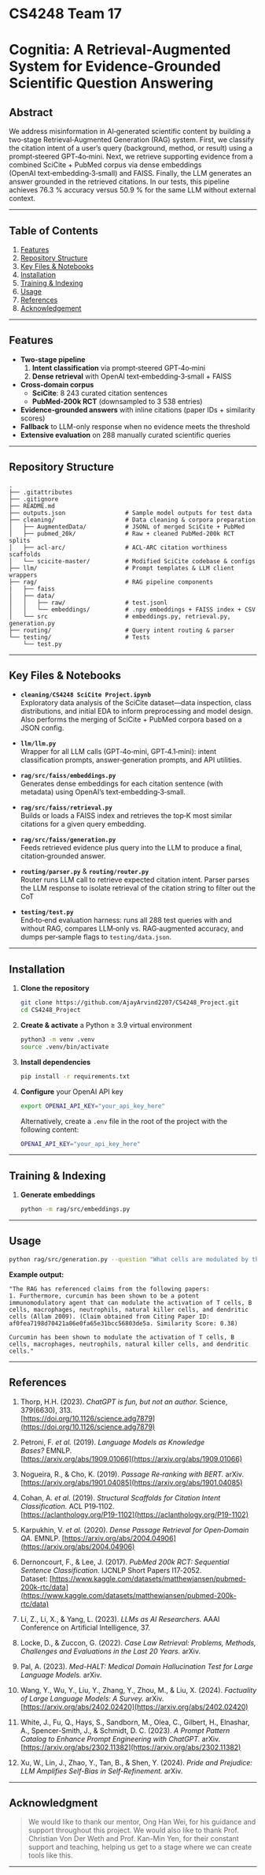 
# CS4248 Team 17

# Cognitia: A Retrieval-Augmented System for Evidence-Grounded Scientific Question Answering

## Abstract

We address misinformation in AI‑generated scientific content by building a two‑stage Retrieval‑Augmented Generation (RAG) system. First, we classify the citation intent of a user’s query (background, method, or result) using a prompt‑steered GPT‑4o‑mini. Next, we retrieve supporting evidence from a combined SciCite + PubMed corpus via dense embeddings (OpenAI text‑embedding‑3‑small) and FAISS. Finally, the LLM generates an answer grounded in the retrieved citations. In our tests, this pipeline achieves 76.3 % accuracy versus 50.9 % for the same LLM without external context.

---

## Table of Contents

1. [Features](#features)  
2. [Repository Structure](#repository-structure)
3. [Key Files & Notebooks](#key-files--notebooks)  
4. [Installation](#installation)  
5. [Training & Indexing](#training--indexing)  
6. [Usage](#usage)  
7. [References](#references)
8. [Acknowledgement](#acknowledgement)   

---

## Features

- **Two‑stage pipeline**  
  1. **Intent classification** via prompt‑steered GPT‑4o‑mini  
  2. **Dense retrieval** with OpenAI text‑embedding‑3‑small + FAISS  
- **Cross‑domain corpus**  
  - **SciCite**: 8 243 curated citation sentences  
  - **PubMed‑200k RCT** (downsampled to 3 538 entries)  
- **Evidence‑grounded answers** with inline citations (paper IDs + similarity scores)  
- **Fallback** to LLM-only response when no evidence meets the threshold  
- **Extensive evaluation** on 288 manually curated scientific queries  

---

## Repository Structure

```text
.
├── .gitattributes
├── .gitignore
├── README.md
├── outputs.json                 # Sample model outputs for test data
├── cleaning/                    # Data cleaning & corpora preparation
│   ├── AugmentedData/           # JSONL of merged SciCite + PubMed
│   ├── pubmed_20k/              # Raw + cleaned PubMed‑200k RCT splits
│   ├── acl-arc/                 # ACL‑ARC citation worthiness scaffolds
│   └── scicite-master/          # Modified SciCite codebase & configs
├── llm/                         # Prompt templates & LLM client wrappers
├── rag/                         # RAG pipeline components
|   ├── faiss                        
│   ├── data/
│   │   ├── raw/                 # test.jsonl
│   │   └── embeddings/          # .npy embeddings + FAISS index + CSV
│   └── src                      # embeddings.py, retrieval.py, generation.py
├── routing/                     # Query intent routing & parser
└── testing/                     # Tests
    └── test.py
```

--- 
## Key Files & Notebooks

- **`cleaning/CS4248 SciCite Project.ipynb`**  
  Exploratory data analysis of the SciCite dataset—data inspection, class distributions, and initial EDA to inform preprocessing and model design. Also performs the merging of SciCite + PubMed corpora based on a JSON config. 

- **`llm/llm.py`**  
  Wrapper for all LLM calls (GPT‑4o‑mini, GPT‑4.1‑mini): intent classification prompts, answer‑generation prompts, and API utilities. 

- **`rag/src/faiss/embeddings.py`**  
  Generates dense embeddings for each citation sentence (with metadata) using OpenAI’s text‑embedding‑3‑small. 

- **`rag/src/faiss/retrieval.py`**  
  Builds or loads a FAISS index and retrieves the top‑K most similar citations for a given query embedding. 

- **`rag/src/faiss/generation.py`**  
  Feeds retrieved evidence plus query into the LLM to produce a final, citation‑grounded answer. 

- **`routing/parser.py`** & **`routing/router.py`**  
  Router runs LLM call to retrieve expected citation intent. Parser parses the LLM response to isolate retrieval of the citation string to filter out the CoT

- **`testing/test.py`**  
  End‑to‑end evaluation harness: runs all 288 test queries with and without RAG, compares LLM‑only vs. RAG‑augmented accuracy, and dumps per‑sample flags to `testing/data.json`. 

---
## Installation

1. **Clone the repository**  
   ```bash
   git clone https://github.com/AjayArvind2207/CS4248_Project.git
   cd CS4248_Project
   ```

2. **Create & activate** a Python ≥ 3.9 virtual environment  
   ```bash
   python3 -m venv .venv
   source .venv/bin/activate
   ```

3. **Install dependencies**  
   ```bash
   pip install -r requirements.txt
   ```

4. **Configure** your OpenAI API key  
   ```bash
   export OPENAI_API_KEY="your_api_key_here"
   ```
   Alternatively, create a `.env` file in the root of the project with the following content:
   ```bash
   OPENAI_API_KEY="your_api_key_here"

---
## Training & Indexing

1. **Generate embeddings**  
   ```bash
   python -m rag/src/embeddings.py
   ```

---

## Usage

```bash
python rag/src/generation.py --question "What cells are modulated by the immunomodulatory agent curcumin?"               
```

**Example output:**

```
"The RAG has referenced claims from the following papers:
1. Furthermore, curcumin has been shown to be a potent immunomodulatory agent that can modulate the activation of T cells, B cells, macrophages, neutrophils, natural killer cells, and dendritic cells (Allam 2009). (Claim obtained from Citing Paper ID: af0fea7198d70421a86e0fa65e31bcc56803de5a. Similarity Score: 0.38)

Curcumin has been shown to modulate the activation of T cells, B cells, macrophages, neutrophils, natural killer cells, and dendritic cells."
```

---
## References

1. Thorp, H.H. (2023). _ChatGPT is fun, but not an author._ Science, 379(6630), 313.  
   [https://doi.org/10.1126/science.adg7879](https://doi.org/10.1126/science.adg7879)

2. Petroni, F. _et al._ (2019). _Language Models as Knowledge Bases?_ EMNLP.  
   [https://arxiv.org/abs/1909.01066](https://arxiv.org/abs/1909.01066)

3. Nogueira, R., & Cho, K. (2019). _Passage Re‑ranking with BERT._ arXiv. 
   [https://arxiv.org/abs/1901.04085](https://arxiv.org/abs/1901.04085)

4. Cohan, A. _et al._ (2019). _Structural Scaffolds for Citation Intent Classification._ ACL P19‑1102.   
   [https://aclanthology.org/P19-1102](https://aclanthology.org/P19-1102)

5. Karpukhin, V. _et al._ (2020). _Dense Passage Retrieval for Open‑Domain QA._ EMNLP.
   [https://arxiv.org/abs/2004.04906](https://arxiv.org/abs/2004.04906)

6. Dernoncourt, F., & Lee, J. (2017). _PubMed 200k RCT: Sequential Sentence Classification._ IJCNLP Short Papers I17‑2052.  
   Dataset: [https://www.kaggle.com/datasets/matthewjansen/pubmed-200k-rtc/data](https://www.kaggle.com/datasets/matthewjansen/pubmed-200k-rtc/data)

7. Li, Z., Li, X., & Yang, L. (2023). _LLMs as AI Researchers._ AAAI Conference on Artificial Intelligence, 37.

8. Locke, D., & Zuccon, G. (2022). _Case Law Retrieval: Problems, Methods, Challenges and Evaluations in the Last 20 Years._ arXiv.  

9. Pal, A. (2023). _Med-HALT: Medical Domain Hallucination Test for Large Language Models._ arXiv.  

10. Wang, Y., Wu, Y., Liu, Y., Zhang, Y., Zhou, M., & Liu, X. (2024). _Factuality of Large Language Models: A Survey._ arXiv.  
   [https://arxiv.org/abs/2402.02420](https://arxiv.org/abs/2402.02420)

11. White, J., Fu, Q., Hays, S., Sandborn, M., Olea, C., Gilbert, H., Elnashar, A., Spencer-Smith, J., & Schmidt, D. C. (2023). _A Prompt Pattern Catalog to Enhance Prompt Engineering with ChatGPT._ arXiv.  
   [https://arxiv.org/abs/2302.11382](https://arxiv.org/abs/2302.11382)

12. Xu, W., Lin, J., Zhao, Y., Tan, B., & Shen, Y. (2024). _Pride and Prejudice: LLM Amplifies Self-Bias in Self-Refinement._ arXiv.  
---
## Acknowledgment

> We would like to thank our mentor, Ong Han Wei, for his guidance and support throughout this project. We would also like to thank Prof. Christian Von Der Weth and Prof. Kan-Min Yen, for their constant support and teaching, helping us get to a stage where we can create tools like this.
---
